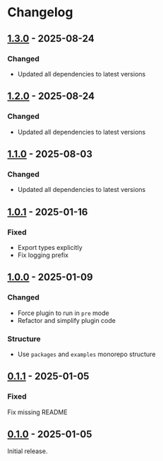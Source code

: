 # Changelog

## [1.3.0] - 2025-08-24

### Changed

- Updated all dependencies to latest versions

## [1.2.0] - 2025-08-24

### Changed

- Updated all dependencies to latest versions

## [1.1.0] - 2025-08-03

### Changed

- Updated all dependencies to latest versions

## [1.0.1] - 2025-01-16

### Fixed

- Export types explicitly
- Fix logging prefix

## [1.0.0] - 2025-01-09

### Changed

- Force plugin to run in `pre` mode
- Refactor and simplify plugin code

### Structure

- Use `packages` and `examples` monorepo structure

## [0.1.1] - 2025-01-05

### Fixed

Fix missing README

## [0.1.0] - 2025-01-05

Initial release.

[1.3.0]: https://github.com/shellicar/build-graphql/releases/tag/1.3.0
[1.2.0]: https://github.com/shellicar/build-graphql/releases/tag/1.2.0
[1.1.0]: https://github.com/shellicar/build-graphql/releases/tag/1.1.0
[1.0.1]: https://github.com/shellicar/build-graphql/releases/tag/1.0.1
[1.0.0]: https://github.com/shellicar/build-graphql/releases/tag/1.0.0
[0.1.1]: https://github.com/shellicar/build-graphql/releases/tag/0.1.1
[0.1.0]: https://github.com/shellicar/build-graphql/releases/tag/0.1.0
